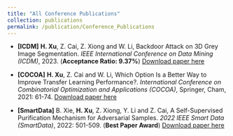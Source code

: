 ```yaml
---
title: "All Conference Publications"
collection: publications
permalink: /publication/Conference_Publications
---
```


- **[ICDM]** **H. Xu**, Z. Cai, Z. Xiong and W. Li, Backdoor Attack on 3D Grey Image Segmentation. _IEEE International Conference on Data Mining (ICDM)_, 2023. (**Acceptance Ratio: 9.37\%**) [Download paper here](http://honghuixuhenry.github.io/files/ICDM.pdf)

- **[COCOA]** **H. Xu**, Z. Cai and W. Li, Which Option Is a Better Way to Improve Transfer Learning Performance?. _International Conference on Combinatorial Optimization and Applications (COCOA)_, Springer, Cham, 2021: 61-74. [Download paper here](http://honghuixuhenry.github.io/files/COCOA.pdf)

- **[SmartData]** B. Xie, **H. Xu**, Z. Xiong, Y. Li and Z. Cai, A Self-Supervised Purification Mechanism for Adversarial Samples. _2022 IEEE Smart Data (SmartData)_, 2022: 501-509. (**Best Paper Award**) [Download paper here](http://honghuixuhenry.github.io/files/SmartData.pdf)
